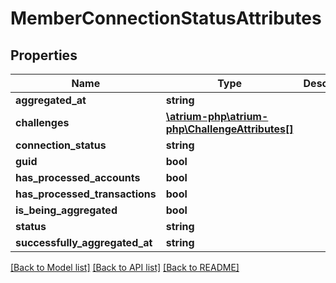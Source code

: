 # MemberConnectionStatusAttributes

## Properties
Name | Type | Description | Notes
------------ | ------------- | ------------- | -------------
**aggregated_at** | **string** |  | [optional] 
**challenges** | [**\atrium-php\atrium-php\ChallengeAttributes[]**](ChallengeAttributes.md) |  | [optional] 
**connection_status** | **string** |  | [optional] 
**guid** | **bool** |  | [optional] 
**has_processed_accounts** | **bool** |  | [optional] 
**has_processed_transactions** | **bool** |  | [optional] 
**is_being_aggregated** | **bool** |  | [optional] 
**status** | **string** |  | [optional] 
**successfully_aggregated_at** | **string** |  | [optional] 

[[Back to Model list]](../README.md#documentation-for-models) [[Back to API list]](../README.md#documentation-for-api-endpoints) [[Back to README]](../README.md)



